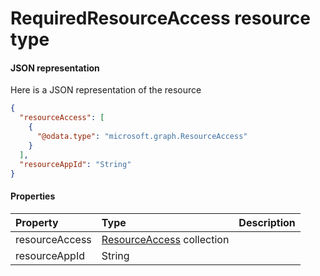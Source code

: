 # RequiredResourceAccess resource type



#### JSON representation

Here is a JSON representation of the resource

<!-- {
  "blockType": "resource",
  "optionalProperties": [

  ],
  "@odata.type": "microsoft.graph.RequiredResourceAccess"
}-->

```json
{
  "resourceAccess": [
    {
      "@odata.type": "microsoft.graph.ResourceAccess"
    }
  ],
  "resourceAppId": "String"
}

```
#### Properties
| Property	   | Type	|Description|
|:---------------|:--------|:----------|
|resourceAccess|[ResourceAccess](resourceaccess.md) collection||
|resourceAppId|String||
